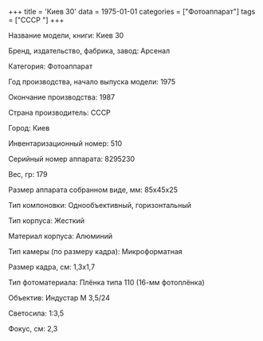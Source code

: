 +++
title = 'Киев 30'
data = 1975-01-01
categories = ["Фотоаппарат"]
tags = ["СССР "]
+++

Название модели, книги: Киев 30

Бренд, издательство, фабрика, завод: Арсенал

Категория: Фотоаппарат

Год производства, начало выпуска модели: 1975

Окончание производства: 1987

Страна производитель: СССР

Город: Киев

Инвентаризационный номер: 510

Серийный номер аппарата: 8295230

Вес, гр: 179

Размер аппарата  собранном виде, мм: 85х45х25

Тип компоновки: Однообъективный, горизонтальный

Тип корпуса: Жесткий

Материал корпуса: Алюминий

Тип камеры (по размеру кадра): Микроформатная

Размер кадра, см: 1,3х1,7

Тип фотоматериала: Плёнка типа 110 (16-мм фотоплёнка)

Объектив: Индустар М 3,5/24

Светосила: 1:3,5

Фокус, см: 2,3

